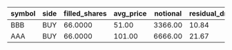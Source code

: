 | symbol | side | filled_shares | avg_price | notional | residual_drift_bps |
| --- | --- | --- | --- | --- | --- |
| BBB | BUY | 66.0000 | 51.00 | 3366.00 | 10.84 |
| AAA | BUY | 66.0000 | 101.00 | 6666.00 | 21.67 |
